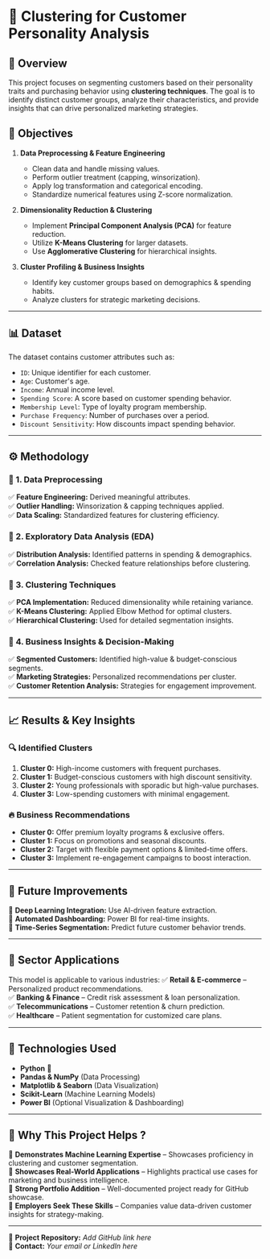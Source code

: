 # 🎯 Clustering for Customer Personality Analysis

## 📌 Overview
This project focuses on segmenting customers based on their personality traits and purchasing behavior using **clustering techniques**. The goal is to identify distinct customer groups, analyze their characteristics, and provide insights that can drive personalized marketing strategies.

## 🎯 Objectives
1. **Data Preprocessing & Feature Engineering**  
   - Clean data and handle missing values.
   - Perform outlier treatment (capping, winsorization).
   - Apply log transformation and categorical encoding.
   - Standardize numerical features using Z-score normalization.

2. **Dimensionality Reduction & Clustering**  
   - Implement **Principal Component Analysis (PCA)** for feature reduction.
   - Utilize **K-Means Clustering** for larger datasets.
   - Use **Agglomerative Clustering** for hierarchical insights.
   
3. **Cluster Profiling & Business Insights**  
   - Identify key customer groups based on demographics & spending habits.
   - Analyze clusters for strategic marketing decisions.

---

## 📊 Dataset
The dataset contains customer attributes such as:
- `ID`: Unique identifier for each customer.
- `Age`: Customer's age.
- `Income`: Annual income level.
- `Spending Score`: A score based on customer spending behavior.
- `Membership Level`: Type of loyalty program membership.
- `Purchase Frequency`: Number of purchases over a period.
- `Discount Sensitivity`: How discounts impact spending behavior.

---

## ⚙️ Methodology

### 📌 1. Data Preprocessing
✅ **Feature Engineering:** Derived meaningful attributes.  
✅ **Outlier Handling:** Winsorization & capping techniques applied.  
✅ **Data Scaling:** Standardized features for clustering efficiency.  

### 📌 2. Exploratory Data Analysis (EDA)
✅ **Distribution Analysis:** Identified patterns in spending & demographics.  
✅ **Correlation Analysis:** Checked feature relationships before clustering.  

### 📌 3. Clustering Techniques
✅ **PCA Implementation:** Reduced dimensionality while retaining variance.  
✅ **K-Means Clustering:** Applied Elbow Method for optimal clusters.  
✅ **Hierarchical Clustering:** Used for detailed segmentation insights.  

### 📌 4. Business Insights & Decision-Making
✅ **Segmented Customers:** Identified high-value & budget-conscious segments.  
✅ **Marketing Strategies:** Personalized recommendations per cluster.  
✅ **Customer Retention Analysis:** Strategies for engagement improvement.  

---

## 📈 Results & Key Insights

### 🔍 Identified Clusters
1. **Cluster 0:** High-income customers with frequent purchases.  
2. **Cluster 1:** Budget-conscious customers with high discount sensitivity.  
3. **Cluster 2:** Young professionals with sporadic but high-value purchases.  
4. **Cluster 3:** Low-spending customers with minimal engagement.  

### 🔥 Business Recommendations
- **Cluster 0:** Offer premium loyalty programs & exclusive offers.  
- **Cluster 1:** Focus on promotions and seasonal discounts.  
- **Cluster 2:** Target with flexible payment options & limited-time offers.  
- **Cluster 3:** Implement re-engagement campaigns to boost interaction.  

---

## 📌 Future Improvements
🔹 **Deep Learning Integration:** Use AI-driven feature extraction.  
🔹 **Automated Dashboarding:** Power BI for real-time insights.  
🔹 **Time-Series Segmentation:** Predict future customer behavior trends.  

---

## 🏢 Sector Applications
This model is applicable to various industries:
✅ **Retail & E-commerce** – Personalized product recommendations.  
✅ **Banking & Finance** – Credit risk assessment & loan personalization.  
✅ **Telecommunications** – Customer retention & churn prediction.  
✅ **Healthcare** – Patient segmentation for customized care plans.  

---

## 🚀 Technologies Used
- **Python** 🐍
- **Pandas & NumPy** (Data Processing)
- **Matplotlib & Seaborn** (Data Visualization)
- **Scikit-Learn** (Machine Learning Models)
- **Power BI** (Optional Visualization & Dashboarding)

---

## 🎯 Why This Project Helps ?
🔹 **Demonstrates Machine Learning Expertise** – Showcases proficiency in clustering and customer segmentation.  
🔹 **Showcases Real-World Applications** – Highlights practical use cases for marketing and business intelligence.  
🔹 **Strong Portfolio Addition** – Well-documented project ready for GitHub showcase.  
🔹 **Employers Seek These Skills** – Companies value data-driven customer insights for strategy-making.  

---

🔗 **Project Repository:** *Add GitHub link here*  
📧 **Contact:** *Your email or LinkedIn here*

